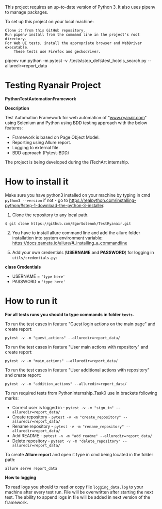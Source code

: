 This project requires an up-to-date version of Python 3. It also uses pipenv to manage packages.

To set up this project on your local machine:

    Clone it from this GitHub repository.
    Run pipenv install from the command line in the project's root directory.
    For Web UI tests, install the appropriate browser and WebDriver executable.
        These tests use Firefox and geckodriver.


 pipenv run python -m pytest -v  .\tests\step_defs\test_hotels_search.py --alluredir=report_data

# Testing Ryanair Project
**PythonTestAutomationFramework**

**Description**

Test Automation Framework for web automation of "www.ryanair.com" using Selenium and Python using BDD testing approach with the below features:

* Framework is based on Page Object Model. 
* Reporting using Allure report.
* Logging to external file.
* BDD approach (Pytest-BDD)
    
The project is being developed during the iTechArt internship.

# How to install it

Make sure you have python3 installed on your machine by typing in cmd ``python3 --version`` if not - go to https://realpython.com/installing-python/#step-1-download-the-python-3-installer.

1) Clone the repository to any local path.

``$ git clone https://github.com/EgorSolenok/TestRyanair.git``

2) You have to install allure command line and add the allure folder installation into system environment variable: https://docs.qameta.io/allure/#_installing_a_commandline

[//]: # (3&#41; You have to install package pipenv for creation virtual: https://pipenv.pypa.io/en/latest/  )

[//]: # ()
[//]: # (4&#41; Install dependencies in python3 from requirements.txt:)

[//]: # ()
[//]: # (``pip3 install -r requirements.txt``)

5) Add your own credentials (**USERNAME** and **PASSWORD**) for logging  in ``utils/credentials.py``:

**class Credentials**
* USERNAME = ``'type here'``
* PASSWORD = ``'type here'``

# How to run it

**For all tests runs you should to type commands in folder ``tests``.**

To run the test cases in feature "Guest login actions on the main page" and create report:

``pytest -v -m "guest_actions" --alluredir=report_data/``

To run the test cases in feature "User main actions with repository" and create report:

``pytest -v -m "main_actions" --alluredir=report_data/``


To run the test cases in feature "User additional actions with repository" and create report:

``pytest -v -m "addition_actions" --alluredir=report_data/``

To run required tests from PythonInternship_Task0 use in brackets following marks:
* Correct user is logged in -  ``pytest -v -m "sign_in" --alluredir=report_data/``
* Create repository -  ``pytest -v -m "create_repository" --alluredir=report_data/``
* Rename repository -  ``pytest -v -m "rename_repository" --alluredir=report_data/``
* Add README -  ``pytest -v -m "add_readme" --alluredir=report_data/``
* Delete repository -  ``pytest -v -m "delete_repository" --alluredir=report_data/``

To create **Allure report** and open it type in cmd being located in the folder path:

``allure serve report_data``

**How to logging**

To read logs you should to read or copy file ``logging_data.log`` to your machine after every test run. 
File will be overwritten after starting the next test.
The ability to append logs in file will be added in next version of the framework.
